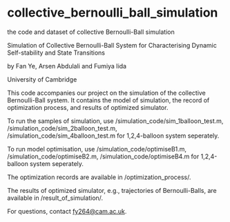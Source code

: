 # collective_bernoulli_ball_simulation
the code and dataset of collective Bernoulli-Ball simulation

Simulation of Collective Bernoulli-Ball System for Characterising Dynamic Self-stability and State Transitions

by Fan Ye, Arsen Abdulali and Fumiya Iida

University of Cambridge


This code accompanies our project on the simulation of the collective Bernoulli-Ball system. It contains the model of simulation, the record of optimization process, and results of optimized simulator.


To run the samples of simulation, use /simulation_code/sim_1balloon_test.m, /simulation_code/sim_2balloon_test.m, /simulation_code/sim_4balloon_test.m for 1,2,4-balloon system seperately.

To run model optimisation, use /simulation_code/optimiseB1.m, /simulation_code/optimiseB2.m, /simulation_code/optimiseB4.m for 1,2,4-balloon system seperately.


The optimization records are available in /optimization_process/.

The results of optimized simulator, e.g., trajectories of Bernoulli-Balls, are available in /result_of_simulation/.


For questions, contact fy264@cam.ac.uk.
